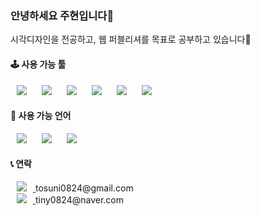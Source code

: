 ### 안녕하세요 주현입니다🐰

시각디자인을 전공하고, 웹 퍼블리셔를 목표로 공부하고 있습니다🤍

#### 🕹 사용 가능 툴
<img src="https://img.shields.io/badge/Adobe Photoshop-31A8FF?style=flat-square&logo=Adobe Photoshop&logoColor=white" style="height : auto; margin-left : 10px; margin-right : 10px;"/> <img src="https://img.shields.io/badge/Adobe Illustrator-FF9A00?style=flat-square&logo=Adobe Illustrator&logoColor=white" style="height : auto; margin-left : 10px; margin-right : 10px;"/>  <img src="https://img.shields.io/badge/Adobe XD-FF61F6?style=flat-square&logo=Adobe XD&logoColor=white" style="height : auto; margin-left : 10px; margin-right : 10px;"/>  <img src="https://img.shields.io/badge/Adobe After Effects-9999FF?style=flat-square&logo=Adobe After Effects&logoColor=white" style="height : auto; margin-left : 10px; margin-right : 10px;"/> <img src="https://img.shields.io/badge/Adobe Premiere Pro-9999FF?style=flat-square&logo=Adobe Premiere Pro&logoColor=white" style="height : auto; margin-left : 10px; margin-right : 10px;"/> <img src="https://img.shields.io/badge/Cinema 4D-011A6A?style=flat-square&logo=Cinema 4D&logoColor=white" style="height : auto; margin-left : 10px; margin-right : 10px;"/> 

#### 🔮 사용 가능 언어
<img src="https://img.shields.io/badge/HTML5-E34F26?style=flat-square&logo=HTML5&logoColor=white" style="height : auto; margin-left : 10px; margin-right : 10px;"/> <img src="https://img.shields.io/badge/CSS3-1572B6?style=flat-square&logo=CSS3&logoColor=white" style="height : auto; margin-left : 10px; margin-right : 10px;"/> <img src="https://img.shields.io/badge/JavaScript-F7DF1E?style=flat-square&logo=JavaScript&logoColor=white" style="height : auto; margin-left : 10px; margin-right : 10px;"/> 

#### 📞 연락
<a href="https://tosuni0824@gmail.com">
<img src="https://img.shields.io/badge/Gmail-EA4335?style=flat-square&logo=Gmail&logoColor=white" style="height : auto; margin-left : 10px; margin-right : 10px;"/>
</a>
tosuni0824@gmail.com<br>
<a href="https://tiny0824@naver.com">
<img src="https://img.shields.io/badge/Naver-03C75A?style=flat-square&logo=Naver&logoColor=white" style="height : auto; margin-left : 10px; margin-right : 10px;"/> 
</a>
tiny0824@naver.com
